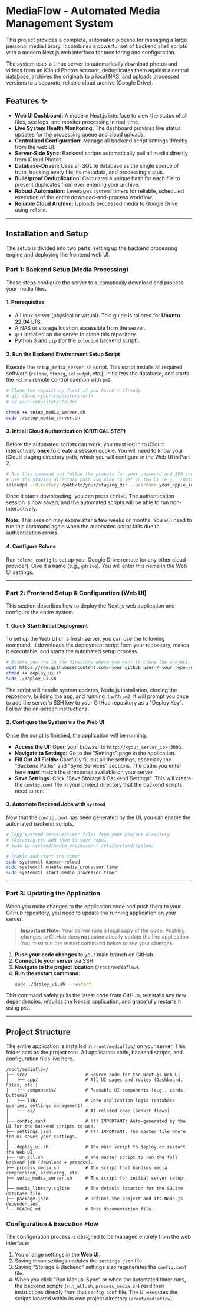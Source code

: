 # MediaFlow - Automated Media Management System

This project provides a complete, automated pipeline for managing a large personal media library. It combines a powerful set of backend shell scripts with a modern Next.js web interface for monitoring and configuration.

The system uses a Linux server to automatically download photos and videos from an iCloud Photos account, deduplicates them against a central database, archives the originals to a local NAS, and uploads processed versions to a separate, reliable cloud archive (Google Drive).

## Features ✨

*   **Web UI Dashboard:** A modern Next.js interface to view the status of all files, see logs, and monitor processing in real-time.
*   **Live System Health Monitoring:** The dashboard provides live status updates for the processing queue and cloud uploads.
*   **Centralized Configuration:** Manage all backend script settings directly from the web UI.
*   **Server-Side Sync:** Backend scripts automatically pull all media directly from iCloud Photos.
*   **Database-Driven:** Uses an SQLite database as the single source of truth, tracking every file, its metadata, and processing status.
*   **Bulletproof Deduplication:** Calculates a unique hash for each file to prevent duplicates from ever entering your archive.
*   **Robust Automation:** Leverages `systemd` timers for reliable, scheduled execution of the entire download-and-process workflow.
*   **Reliable Cloud Archive:** Uploads processed media to Google Drive using `rclone`.

---

## Installation and Setup

The setup is divided into two parts: setting up the backend processing engine and deploying the frontend web UI.

### **Part 1: Backend Setup (Media Processing)**

These steps configure the server to automatically download and process your media files.

#### 1. Prerequisites

*   A Linux server (physical or virtual). This guide is tailored for **Ubuntu 22.04 LTS**.
*   A NAS or storage location accessible from the server.
*   `git` installed on the server to clone this repository.
*   Python 3 and `pip` (for the `icloudpd` backend script).

#### 2. Run the Backend Environment Setup Script
Execute the `setup_media_server.sh` script. This script installs all required software (`rclone`, `ffmpeg`, `icloudpd`, etc.), initializes the database, and starts the `rclone` remote control daemon with `pm2`.
```bash
# Clone the repository first if you haven't already
# git clone <your-repository-url>
# cd your-repository-folder

chmod +x setup_media_server.sh
sudo ./setup_media_server.sh
```

#### 3. Initial iCloud Authentication (CRITICAL STEP)
Before the automated scripts can work, you must log in to iCloud interactively **once** to create a session cookie. You will need to know your iCloud staging directory path, which you will configure in the Web UI in Part 2.
```bash
# Run this command and follow the prompts for your password and 2FA code.
# Use the staging directory path you plan to set in the UI (e.g., /data/nas/staging)
icloudpd --directory /path/to/your/staging_dir --username your_apple_id@email.com
```
Once it starts downloading, you can press `Ctrl+C`. The authentication session is now saved, and the automated scripts will be able to run non-interactively.

**Note:** This session may expire after a few weeks or months. You will need to run this command again when the automated script fails due to authentication errors.

#### 4. Configure Rclone
Run `rclone config` to set up your Google Drive remote (or any other cloud provider). Give it a name (e.g., `gdrive`). You will enter this name in the Web UI settings.

---

### **Part 2: Frontend Setup & Configuration (Web UI)**

This section describes how to deploy the Next.js web application and configure the entire system.

#### 1. Quick Start: Initial Deployment
To set up the Web UI on a fresh server, you can use the following command. It downloads the deployment script from your repository, makes it executable, and starts the automated setup process.

```bash
# Ensure you are in the directory where you want to clone the project
wget https://raw.githubusercontent.com/<your_github_user>/<your_repo>/main/deploy_ui.sh
chmod +x deploy_ui.sh
sudo ./deploy_ui.sh
```

The script will handle system updates, Node.js installation, cloning the repository, building the app, and running it with `pm2`. It will prompt you once to add the server's SSH key to your GitHub repository as a "Deploy Key". Follow the on-screen instructions.

#### 2. Configure the System via the Web UI
Once the script is finished, the application will be running.
*   **Access the UI:** Open your browser to `http://<your_server_ip>:3000`.
*   **Navigate to Settings:** Go to the "Settings" page in the application.
*   **Fill Out All Fields:** Carefully fill out all the settings, especially the "Backend Paths" and "Sync Services" sections. The paths you enter here **must** match the directories available on your server.
*   **Save Settings:** Click "Save Storage & Backend Settings". This will create the `config.conf` file in your project directory that the backend scripts need to run.

#### 3. Automate Backend Jobs with `systemd`
Now that the `config.conf` has been generated by the UI, you can enable the automated backend scripts.

```bash
# Copy systemd service/timer files from your project directory
# (Assuming you add them to your repo)
# sudo cp systemd/media_processor.* /etc/systemd/system/

# Enable and start the timer
sudo systemctl daemon-reload
sudo systemctl enable media_processor.timer
sudo systemctl start media_processor.timer
```

---

### **Part 3: Updating the Application**
When you make changes to the application code and push them to your GitHub repository, you need to update the running application on your server.

> **Important Note:** Your server runs a local copy of the code. Pushing changes to GitHub does **not** automatically update the live application. You must run the restart command below to see your changes.

1.  **Push your code changes** to your main branch on GitHub.
2.  **Connect to your server** via SSH.
3.  **Navigate to the project location** (`/root/mediaflow`).
4.  **Run the restart command:**
    ```bash
    sudo ./deploy_ui.sh --restart
    ```
This command safely pulls the latest code from GitHub, reinstalls any new dependencies, rebuilds the Next.js application, and gracefully restarts it using `pm2`.

---

## Project Structure

The entire application is installed in `/root/mediaflow/` on your server. This folder acts as the project root. All application code, backend scripts, and configuration files live here.

```
/root/mediaflow/
├── src/                      # Source code for the Next.js Web UI
│   ├── app/                  # All UI pages and routes (Dashboard, Files, etc.)
│   ├── components/           # Reusable UI components (e.g., cards, buttons)
│   ├── lib/                  # Core application logic (database queries, settings management)
│   └── ai/                   # AI-related code (Genkit flows)
│
├── config.conf               # !!! IMPORTANT: Auto-generated by the UI for the backend scripts to use.
├── settings.json             # !!! IMPORTANT: The master file where the UI saves your settings.
│
├── deploy_ui.sh              # The main script to deploy or restart the Web UI.
├── run_all.sh                # The master script to run the full backend job (download + process).
├── process_media.sh          # The script that handles media compression, archiving, etc.
├── setup_media_server.sh     # The script for initial server setup.
│
├── media_library.sqlite      # The default location for the SQLite database file.
├── package.json              # Defines the project and its Node.js dependencies.
└── README.md                 # This documentation file.
```

### Configuration & Execution Flow

The configuration process is designed to be managed entirely from the web interface:

1.  You change settings in the **Web UI**.
2.  Saving those settings updates the `settings.json` file.
3.  Saving "Storage & Backend" settings also regenerates the `config.conf` file.
4.  When you click "Run Manual Sync" or when the automated timer runs, the backend scripts (`run_all.sh`, `process_media.sh`) read their instructions directly from that `config.conf` file. The UI executes the scripts located within its own project directory (`/root/mediaflow`).
